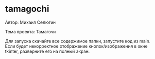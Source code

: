 # tamagochi
Автор: Михаил Селюгин

Тема проекта: Тамагочи

Для запуска скачайте все содержимое папки, запустите код из main. Если будет некорректное отображение кнопок/изображения в окне tkinter, разверните его на полный экран.
